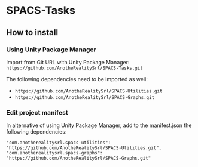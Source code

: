 # SPACS-Tasks

## How to install

### Using Unity Package Manager

Import from Git URL with Unity Package Manager: `https://github.com/AnotheRealitySrl/SPACS-Tasks.git`

The following dependencies need to be imported as well:

- `https://github.com/AnotheRealitySrl/SPACS-Utilities.git`
- `https://github.com/AnotheRealitySrl/SPACS-Graphs.git`

### Edit project manifest

In alternative of using Unity Package Manager, add to the manifest.json the following dependencies:

```
"com.anotherealitysrl.spacs-utilities": "https://github.com/AnotheRealitySrl/SPACS-Utilities.git",
"com.anotherealitysrl.spacs-graphs": "https://github.com/AnotheRealitySrl/SPACS-Graphs.git"
```
